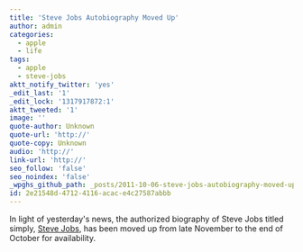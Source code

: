 ```yaml
---
title: 'Steve Jobs Autobiography Moved Up'
author: admin
categories:
  - apple
  - life
tags:
  - apple
  - steve-jobs
aktt_notify_twitter: 'yes'
_edit_last: '1'
_edit_lock: '1317917872:1'
aktt_tweeted: '1'
image: ''
quote-author: Unknown
quote-url: 'http://'
quote-copy: Unknown
audio: 'http://'
link-url: 'http://'
seo_follow: 'false'
seo_noindex: 'false'
_wpghs_github_path: _posts/2011-10-06-steve-jobs-autobiography-moved-up.md
id: 2e21548d-4712-4116-acac-e4c27587abbb
---
```

<p>In light of yesterday's news, the authorized biography of Steve Jobs titled simply, <a href="http://www.amazon.ca/gp/product/1451648537/ref=as_li_ss_tl?ie=UTF8&tag=farawsoclos0a-20&linkCode=as2&camp=15121&creative=390961&creativeASIN=1451648537">Steve Jobs</a>, has been moved up from late November to the end of October for availability.</p>
